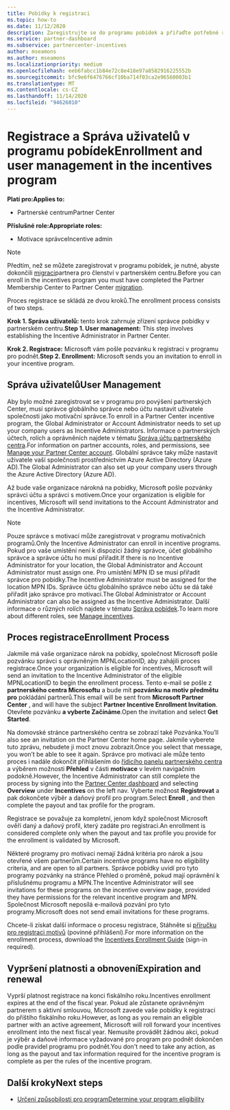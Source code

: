 ```yaml
---
title: Pobídky k registraci
ms.topic: how-to
ms.date: 11/12/2020
description: Zaregistrujte se do programu pobídek a přiřaďte potřebné role pro správu uživatelů. Tento článek popisuje proces registrace.
ms.service: partner-dashboard
ms.subservice: partnercenter-incentives
author: mseamons
ms.author: mseamons
ms.localizationpriority: medium
ms.openlocfilehash: eeb6fabcc1b84e72c8e418e97a8582916225552b
ms.sourcegitcommit: bfc9e6f6476766cf10ba714f03ca2e96560003b1
ms.translationtype: MT
ms.contentlocale: cs-CZ
ms.lasthandoff: 11/14/2020
ms.locfileid: "94626010"
---
```

# <a name="enrollment-and-user-management-in-the-incentives-program"></a><span data-ttu-id="5f680-104">Registrace a Správa uživatelů v programu pobídek</span><span class="sxs-lookup"><span data-stu-id="5f680-104">Enrollment and user management in the incentives program</span></span>

<span data-ttu-id="5f680-105">**Platí pro:**</span><span class="sxs-lookup"><span data-stu-id="5f680-105">**Applies to:**</span></span>

- <span data-ttu-id="5f680-106">Partnerské centrum</span><span class="sxs-lookup"><span data-stu-id="5f680-106">Partner Center</span></span>

<span data-ttu-id="5f680-107">**Příslušné role:**</span><span class="sxs-lookup"><span data-stu-id="5f680-107">**Appropriate roles:**</span></span>

- <span data-ttu-id="5f680-108">Motivace správce</span><span class="sxs-lookup"><span data-stu-id="5f680-108">Incentive admin</span></span>

>[!NOTE]
><span data-ttu-id="5f680-109">Předtím, než se můžete zaregistrovat v programu pobídek, je nutné, abyste dokončili [migraci](prepare-pmc-pc-migration.md)partnera pro členství v partnerském centru.</span><span class="sxs-lookup"><span data-stu-id="5f680-109">Before you can enroll in the incentives program you must have completed the Partner Membership Center to Partner Center [migration](prepare-pmc-pc-migration.md).</span></span>

<span data-ttu-id="5f680-110">Proces registrace se skládá ze dvou kroků.</span><span class="sxs-lookup"><span data-stu-id="5f680-110">The enrollment process consists of two steps.</span></span>

<span data-ttu-id="5f680-111">**Krok 1. Správa uživatelů:** tento krok zahrnuje zřízení správce pobídky v partnerském centru.</span><span class="sxs-lookup"><span data-stu-id="5f680-111">**Step 1. User management:** This step involves establishing the Incentive Administrator in Partner Center.</span></span>

<span data-ttu-id="5f680-112">**Krok 2. Registrace:** Microsoft vám pošle pozvánku k registraci v programu pro podnět.</span><span class="sxs-lookup"><span data-stu-id="5f680-112">**Step 2. Enrollment:** Microsoft sends you an invitation to enroll in your incentive program.</span></span>

## <a name="user-management"></a><span data-ttu-id="5f680-113">Správa uživatelů</span><span class="sxs-lookup"><span data-stu-id="5f680-113">User Management</span></span>

<span data-ttu-id="5f680-114">Aby bylo možné zaregistrovat se v programu pro povýšení partnerských Center, musí správce globálního správce nebo účtu nastavit uživatele společnosti jako motivační správce.</span><span class="sxs-lookup"><span data-stu-id="5f680-114">To enroll in a Partner Center incentive program, the Global Administrator or Account Administrator needs to set up your company users as Incentive Administrators.</span></span> <span data-ttu-id="5f680-115">Informace o partnerských účtech, rolích a oprávněních najdete v tématu [Správa účtu partnerského centra](partner-center-account-setup.md).</span><span class="sxs-lookup"><span data-stu-id="5f680-115">For information on partner accounts, roles, and permissions, see [Manage your Partner Center account](partner-center-account-setup.md).</span></span> <span data-ttu-id="5f680-116">Globální správce taky může nastavit uživatele vaší společnosti prostřednictvím Azure Active Directory (Azure AD).</span><span class="sxs-lookup"><span data-stu-id="5f680-116">The Global Administrator can also set up your company users through the Azure Active Directory (Azure AD).</span></span>

<span data-ttu-id="5f680-117">Až bude vaše organizace nárokná na pobídky, Microsoft pošle pozvánky správci účtu a správci s motivem.</span><span class="sxs-lookup"><span data-stu-id="5f680-117">Once your organization is eligible for incentives, Microsoft will send invitations to the Account Administrator and the Incentive Administrator.</span></span>

>[!NOTE]
><span data-ttu-id="5f680-118">Pouze správce s motivací může zaregistrovat v programu motivačních programů.</span><span class="sxs-lookup"><span data-stu-id="5f680-118">Only the Incentive Administrator can enroll in incentive programs.</span></span> <span data-ttu-id="5f680-119">Pokud pro vaše umístění není k dispozici žádný správce, účet globálního správce a správce účtu ho musí přiřadit.</span><span class="sxs-lookup"><span data-stu-id="5f680-119">If there is no Incentive Administrator for your location, the Global Administrator and Account Administrator must assign one.</span></span> <span data-ttu-id="5f680-120">Pro umístění MPN ID se musí přiřadit správce pro pobídky.</span><span class="sxs-lookup"><span data-stu-id="5f680-120">The Incentive Administrator must be assigned for the location MPN IDs.</span></span> <span data-ttu-id="5f680-121">Správce účtu globálního správce nebo účtu se dá také přiřadit jako správce pro motivaci.</span><span class="sxs-lookup"><span data-stu-id="5f680-121">The Global Administrator or Account Administrator can also be assigned as the Incentive Administrator.</span></span> <span data-ttu-id="5f680-122">Další informace o různých rolích najdete v tématu [Správa pobídek](permissions-overview.md#manage-incentives).</span><span class="sxs-lookup"><span data-stu-id="5f680-122">To learn more about different roles, see [Manage incentives](permissions-overview.md#manage-incentives).</span></span>

## <a name="enrollment-process"></a><span data-ttu-id="5f680-123">Proces registrace</span><span class="sxs-lookup"><span data-stu-id="5f680-123">Enrollment Process</span></span>

<span data-ttu-id="5f680-124">Jakmile má vaše organizace nárok na pobídky, společnost Microsoft pošle pozvánku správci s oprávněným MPNLocationID, aby zahájili proces registrace.</span><span class="sxs-lookup"><span data-stu-id="5f680-124">Once your organization is eligible for incentives, Microsoft will send an invitation to the Incentive Administrator of the eligible MPNLocationID to begin the enrollment process.</span></span> <span data-ttu-id="5f680-125">Tento e-mail se pošle z **partnerského centra Microsoftu** a bude mít **pozvánku na motiv předmětu pro** pokládání partnerů.</span><span class="sxs-lookup"><span data-stu-id="5f680-125">This email will be sent from **Microsoft Partner Center** , and will have the subject **Partner Incentive Enrollment Invitation**.</span></span> <span data-ttu-id="5f680-126">Otevřete pozvánku **a vyberte Začínáme**.</span><span class="sxs-lookup"><span data-stu-id="5f680-126">Open the invitation and select **Get Started**.</span></span>

<span data-ttu-id="5f680-127">Na domovské stránce partnerského centra se zobrazí také Pozvánka.</span><span class="sxs-lookup"><span data-stu-id="5f680-127">You’ll also see an invitation on the Partner Center home page.</span></span> <span data-ttu-id="5f680-128">Jakmile vyberete tuto zprávu, nebudete ji moct znovu zobrazit.</span><span class="sxs-lookup"><span data-stu-id="5f680-128">Once you select that message, you won’t be able to see it again.</span></span> <span data-ttu-id="5f680-129">Správce pro motivaci ale může tento proces i nadále dokončit přihlášením do [řídicího panelu partnerského centra](https://partner.microsoft.com/dashboard/) a výběrem možnosti **Přehled** v části **motivace** v levém navigačním podokně.</span><span class="sxs-lookup"><span data-stu-id="5f680-129">However, the Incentive Administrator can still complete the process by signing into the [Partner Center dashboard](https://partner.microsoft.com/dashboard/) and selecting **Overview** under **Incentives** on the left nav.</span></span> <span data-ttu-id="5f680-130">Vyberte možnost **Registrovat** a pak dokončete výběr a daňový profil pro program.</span><span class="sxs-lookup"><span data-stu-id="5f680-130">Select **Enroll** , and then complete the payout and tax profile for the program.</span></span>

<span data-ttu-id="5f680-131">Registrace se považuje za kompletní, jenom když společnost Microsoft ověří daný a daňový profil, který zadáte pro registraci.</span><span class="sxs-lookup"><span data-stu-id="5f680-131">An enrollment is considered complete only when the payout and tax profile you provide for the enrollment is validated by Microsoft.</span></span>

<span data-ttu-id="5f680-132">Některé programy pro motivaci nemají žádná kritéria pro nárok a jsou otevřené všem partnerům.</span><span class="sxs-lookup"><span data-stu-id="5f680-132">Certain incentive programs have no eligibility criteria, and are open to all partners.</span></span> <span data-ttu-id="5f680-133">Správce pobídky uvidí pro tyto programy pozvánky na stránce Přehled o proměně, pokud mají oprávnění k příslušnému programu a MPN.</span><span class="sxs-lookup"><span data-stu-id="5f680-133">The Incentive Administrator will see invitations for these programs on the incentive overview page, provided they have permissions for the relevant incentive program and MPN.</span></span> <span data-ttu-id="5f680-134">Společnost Microsoft neposílá e-mailová pozvání pro tyto programy.</span><span class="sxs-lookup"><span data-stu-id="5f680-134">Microsoft does not send email invitations for these programs.</span></span>

<span data-ttu-id="5f680-135">Chcete-li získat další informace o procesu registrace, Stáhněte si [příručku pro registraci motivů](https://partner.microsoft.com/resources/detail/partner-center-incentives-enrollment-pdf) (povinné přihlášení).</span><span class="sxs-lookup"><span data-stu-id="5f680-135">For more information on the enrollment process, download the [Incentives Enrollment Guide](https://partner.microsoft.com/resources/detail/partner-center-incentives-enrollment-pdf) (sign-in required).</span></span>

## <a name="expiration-and-renewal"></a><span data-ttu-id="5f680-136">Vypršení platnosti a obnovení</span><span class="sxs-lookup"><span data-stu-id="5f680-136">Expiration and renewal</span></span>

<span data-ttu-id="5f680-137">Vyprší platnost registrace na konci fiskálního roku.</span><span class="sxs-lookup"><span data-stu-id="5f680-137">Incentives enrollment expires at the end of the fiscal year.</span></span> <span data-ttu-id="5f680-138">Pokud ale zůstanete oprávněným partnerem s aktivní smlouvou, Microsoft zavede vaše pobídky k registraci do příštího fiskálního roku.</span><span class="sxs-lookup"><span data-stu-id="5f680-138">However, as long as you remain an eligible partner with an active agreement, Microsoft will roll forward your incentives enrollment into the next fiscal year.</span></span> <span data-ttu-id="5f680-139">Nemusíte provádět žádnou akci, pokud je výběr a daňové informace vyžadované pro program pro podnět dokončen podle pravidel programu pro podnět.</span><span class="sxs-lookup"><span data-stu-id="5f680-139">You don't need to take any action, as long as the payout and tax information required for the incentive program is complete as per the rules of the incentive program.</span></span>

## <a name="next-steps"></a><span data-ttu-id="5f680-140">Další kroky</span><span class="sxs-lookup"><span data-stu-id="5f680-140">Next steps</span></span>

- [<span data-ttu-id="5f680-141">Určení způsobilosti pro program</span><span class="sxs-lookup"><span data-stu-id="5f680-141">Determine your program eligibility</span></span>](incentives-determined-your-program-eligibility.md)

